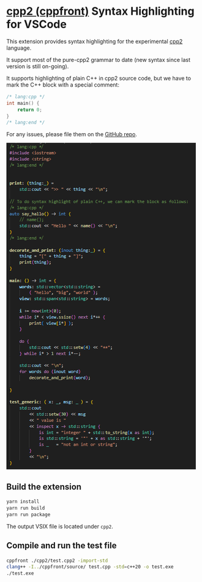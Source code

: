 # [cpp2 (cppfront)](https://github.com/hsutter/cppfront) Syntax Highlighting for VSCode

This extension provides syntax highlighting for the experimental [cpp2](https://github.com/hsutter/cppfront) language.

It support most of the pure-cpp2 grammar to date (new syntax since last version is still on-going).

It supports highlighting of plain C++ in cpp2 source code, but we have to mark the C++ block with a special comment:
    
```cpp
/* lang:cpp */
int main() {
    return 0;
}
/* lang:end */
```

For any issues, please file them on the [GitHub repo](https://github.com/elazarcoh/cpp2-syntax).

![Alt text](resources/syntax-highligh-example.png)

## Build the extension

```bash
yarn install
yarn run build
yarn run package
```

The output VSIX file is located under `cpp2`.

## Compile and run the test file

```bash
cppfront ./cpp2/test.cpp2 -import-std
clang++ -I../cppfront/source/ test.cpp -std=c++20 -o test.exe
./test.exe 
```

